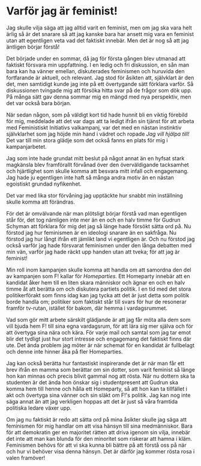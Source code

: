 Varför jag är feminist!
=======================

Jag skulle vilja säga att jag alltid varit en feminist, men om jag ska vara helt ärlig så är det snarare så att jag kanske bara har ansett mig vara en feminist utan att egentligen veta vad det faktiskt innebär. Men det är nog så att jag äntligen börjar förstå!

Det började under en sommar, då jag för första gången blev utmanad att faktiskt försvara min uppfattning. I en ledig och fri diskussion, en sån man bara kan ha vänner emellan, diskuterades feminismen och huruvida den fortfarande är aktuell, och relevant. Jag stod för åsikten att, självklart är den det, men samtidigt kunde jag inte på ett övertygande sätt förklara varför. Så diskussionen tvingade mig att försöka hitta svar på de frågor som dök upp. På många sätt gav denna sommar mig en mängd med nya perspektiv, men det var också bara början.

När sedan någon, som på väldigt kort tid hade hunnit bli en viktig förebild för mig, meddelade att det var dags att ta ledigt ifrån sin tjänst för att arbeta med Feministiskt Initiativs valkampanj, var det med en nästan instinktiv självklarhet som jag höjde min hand i vädret och ropade *Jag vill hjälpa till!* Det var till min stora glädje som det också fanns en plats för mig i kampanjarbetet. 

Jag som inte hade grundat mitt beslut på något annat än en hyfsat stark magkänsla blev framförallt förvånad över den överväldigande tacksamhet och hjärtlighet som skulle komma att besvara mitt infall och engagemang. Jag hade ju egentligen inte haft så många andra motiv än en nästan egoistiskt grundad nyfikenhet. 

Det var med lika stor förvåning jag upptäckte hur snabbt min inställning skulle komma att förändras.

För det är omvälvande när man plötsligt börjar förstå vad man egentligen står för, det tog nämligen inte mer än en och en halv timme för Gudrun Schyman att förklara för mig det jag så länge hade försökt sätta ord på. Nu förstod jag hur feminismen är en ideologi snarare än en sakfråga. Nu förstod jag hur långt ifrån ett jämlikt land vi egentligen är. Och nu förstod jag också varför jag hade försvarat feminismen under den långa debatten med min vän, varför jag hade räckt upp handen utan att tveka; för att jag är feminist!

Min roll inom kampanjen skulle komma att handla om att samordna den del av kampanjen som F! kallar för *Homeparties*. Ett Homeparty innebär att en kandidat åker hem till en liten skara människor och ägnar en och en halv timme åt att berätta om och diskutera partiets politik. I en tid med det stora politikerförakt som finns idag kan jag tycka att det är just detta som politik borde handla om; politiker som faktiskt står till svars för hur de resonerar framför tv-rutan, istället för bakom, där hemma i vardagsrummet. 

Vad som gör mitt arbete särskilt glädjande är att jag får möta alla dem som vill bjuda hem F! till sina egna vardagsrum, för att lära sig mer själva och för att övertyga sina nära och kära. För varje mail och samtal som jag tar emot blir det tydligt just hur stort intresse och engagemang det faktiskt finns där ute. Det ända problem jag möter är när schemat för en kandidat är fullbelagt och denne inte hinner åka på fler Homeparties. 

Jag kan också berätta hur fantastiskt inspirerande det är när man får ett brev ifrån en mamma som berättar om sin dotter, som varit feminist så länge hon kan minnas och precis blivit gammal nog att rösta. När nu dottern ska ta studenten är det ända hon önskar sig i studentpresent att Gudrun ska komma hem till henne och hålla ett Homeparty, så att hon kan ta tillfället i akt och övertyga sina vänner och sin släkt om F!'s politik. Jag kan nog inte säga annat än att jag verkligen hoppas att det är just så våra framtida politiska ledare växer upp.

Om jag nu faktiskt är redo att sätta ord på mina åsikter skulle jag säga att feminismen för mig handlar om att visa hänsyn till sina medmänniskor. Bara för att demokratin ger en majoritet rätten att driva igenom sin vilja, innebär det inte att man kan blunda för den minoritet som riskerar att hamna i kläm. Feminismen behövs för att vi ska kunna bli bättre på att förstå oss på när och hur vi behöver visa denna hänsyn. Det är därför jag kommer rösta rosa i valen framöver!
